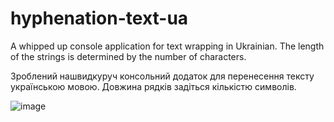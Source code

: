 # hyphenation-text-ua
A whipped up console application for text wrapping in Ukrainian. The length of the strings is determined by the number of characters.

Зроблений нашвидкуруч консольний додаток для перенесення тексту українською мовою. Довжина рядків задіться кількістю символів.

![image](https://github.com/ZpZzzzz/hyphenation-text-ua/assets/101753625/cce58d4e-9bee-4aa4-b144-215c7df067c6)

